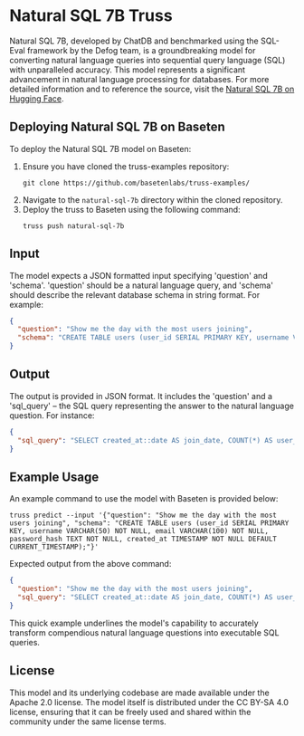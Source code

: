 # Natural SQL 7B Truss

Natural SQL 7B, developed by ChatDB and benchmarked using the SQL-Eval framework by the Defog team, is a groundbreaking model for converting natural language queries into sequential query language (SQL) with unparalleled accuracy. This model represents a significant advancement in natural language processing for databases. For more detailed information and to reference the source, visit the [Natural SQL 7B on Hugging Face](https://huggingface.co/chatdb/natural-sql-7b).

## Deploying Natural SQL 7B on Baseten

To deploy the Natural SQL 7B model on Baseten:

1. Ensure you have cloned the truss-examples repository:
    ```
    git clone https://github.com/basetenlabs/truss-examples/
    ```
2. Navigate to the `natural-sql-7b` directory within the cloned repository.
3. Deploy the truss to Baseten using the following command:
    ```
    truss push natural-sql-7b
    ```

## Input

The model expects a JSON formatted input specifying 'question' and 'schema'. 'question' should be a natural language query, and 'schema' should describe the relevant database schema in string format. For example:
```json
{
  "question": "Show me the day with the most users joining",
  "schema": "CREATE TABLE users (user_id SERIAL PRIMARY KEY, username VARCHAR(50) NOT NULL, email VARCHAR(100) NOT NULL, password_hash TEXT NOT NULL, created_at TIMESTAMP NOT NULL DEFAULT CURRENT_TIMESTAMP);"
}
```

## Output

The output is provided in JSON format. It includes the 'question' and a 'sql_query' – the SQL query representing the answer to the natural language question. For instance:
```json
{
  "sql_query": "SELECT created_at::date AS join_date, COUNT(*) AS user_count FROM users GROUP BY join_date ORDER BY user_count DESC LIMIT 1;"
}
```

## Example Usage

An example command to use the model with Baseten is provided below:
```shell
truss predict --input '{"question": "Show me the day with the most users joining", "schema": "CREATE TABLE users (user_id SERIAL PRIMARY KEY, username VARCHAR(50) NOT NULL, email VARCHAR(100) NOT NULL, password_hash TEXT NOT NULL, created_at TIMESTAMP NOT NULL DEFAULT CURRENT_TIMESTAMP);"}'
```

Expected output from the above command:
```json
{
  "question": "Show me the day with the most users joining",
  "sql_query": "SELECT created_at::date AS join_date, COUNT(*) AS user_count FROM users GROUP BY join_date ORDER BY user_count DESC LIMIT 1;"
}
```

This quick example underlines the model's capability to accurately transform compendious natural language questions into executable SQL queries.

## License

This model and its underlying codebase are made available under the Apache 2.0 license. The model itself is distributed under the CC BY-SA 4.0 license, ensuring that it can be freely used and shared within the community under the same license terms.
